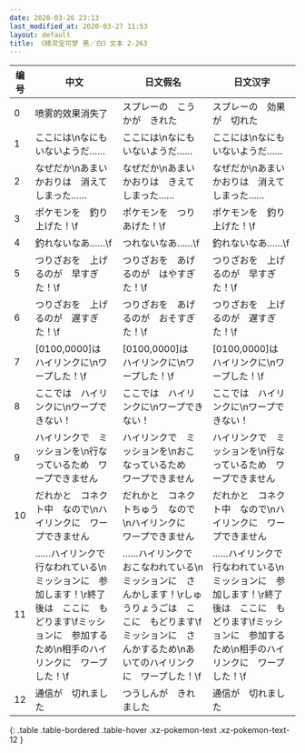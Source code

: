 ```yaml
---
date: 2020-03-26 23:13
last_modified_at: 2020-03-27 11:53
layout: default
title: 《精灵宝可梦 黑／白》文本 2-263
---
```

| 编号 | 中文 | 日文假名 | 日文汉字 |
| ---- | ---- | ---- | --- |
| 0 | 喷雾的效果消失了 | スプレーの　こうかが　きれた | スプレーの　効果が　切れた |
| 1 | ここには\nなにも　いないようだ…… | ここには\nなにも　いないようだ…… | ここには\nなにも　いないようだ…… |
| 2 | なぜだか\nあまいかおりは　消えてしまった…… | なぜだか\nあまいかおりは　きえてしまった…… | なぜだか\nあまいかおりは　消えてしまった…… |
| 3 | ポケモンを　釣り上げた！\f | ポケモンを　つりあげた！\f | ポケモンを　釣り上げた！\f |
| 4 | 釣れないなあ……\f | つれないなあ……\f | 釣れないなあ……\f |
| 5 | つりざおを　上げるのが　早すぎた！\f | つりざおを　あげるのが　はやすぎた！\f | つりざおを　上げるのが　早すぎた！\f |
| 6 | つりざおを　上げるのが　遅すぎた！\f | つりざおを　あげるのが　おそすぎた！\f | つりざおを　上げるのが　遅すぎた！\f |
| 7 | [0100,0000]は　ハイリンクに\nワープした！\f | [0100,0000]は　ハイリンクに\nワープした！\f | [0100,0000]は　ハイリンクに\nワープした！\f |
| 8 | ここでは　ハイリンクに\nワープできない！ | ここでは　ハイリンクに\nワープできない！ | ここでは　ハイリンクに\nワープできない！ |
| 9 | ハイリンクで　ミッションを\n行なっているため　ワープできません | ハイリンクで　ミッションを\nおこなっているため　ワープできません | ハイリンクで　ミッションを\n行なっているため　ワープできません |
| 10 | だれかと　コネクト中　なので\nハイリンクに　ワープできません | だれかと　コネクトちゅう　なので\nハイリンクに　ワープできません | だれかと　コネクト中　なので\nハイリンクに　ワープできません |
| 11 | ……ハイリンクで　行なわれている\nミッションに　参加します！\r終了後は　ここに　もどります\fミッションに　参加するため\n相手のハイリンクに　ワープした！\f | ……ハイリンクで　おこなわれている\nミッションに　さんかします！\rしゅうりょうごは　ここに　もどります\fミッションに　さんかするため\nあいてのハイリンクに　ワープした！\f | ……ハイリンクで　行なわれている\nミッションに　参加します！\r終了後は　ここに　もどります\fミッションに　参加するため\n相手のハイリンクに　ワープした！\f |
| 12 | 通信が　切れました | つうしんが　きれました | 通信が　切れました |
{: .table .table-bordered .table-hover .xz-pokemon-text .xz-pokemon-text-12 }